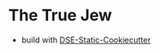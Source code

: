 # The True Jew



* build with [DSE-Static-Cookiecutter](https://github.com/acdh-oeaw/dse-static-cookiecutter)
